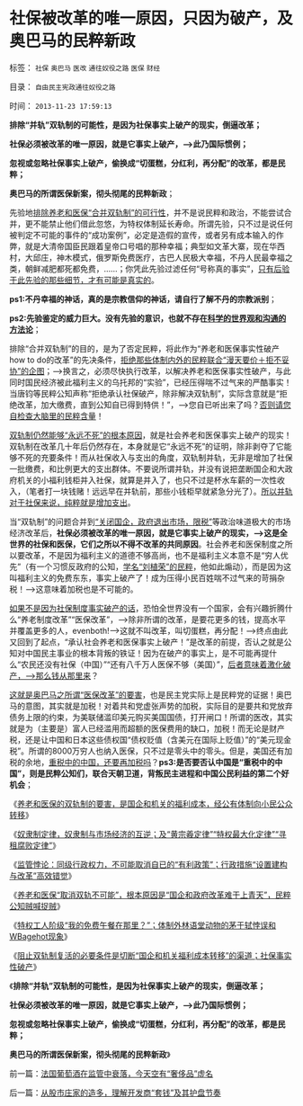 # 社保被改革的唯一原因，只因为破产，及奥巴马的民粹新政

标签： `社保` `奥巴马` `医改` `通往奴役之路` `医保` `财经` 

目录： `自由民主宪政通往奴役之路`

时间： `2013-11-23 17:59:13`

**排除“并轨”双轨制的可能性，是因为社保事实上破产的现实，倒逼改革；**

**社保必须被改革的唯一原因，就是它事实上破产，——>此乃国际惯例；**

**忽视或忽略社保事实上破产，偷换成“切蛋糕，分红利，再分配”的改革，都是民粹；**

**奥巴马的所谓医保新案，彻头彻尾的民粹新政**；

先验地[排除养老和医保“合并双轨制”的可行性](../../../2013/11/6/养老和医保双轨制的剖析：反不掉，也不必反；.md)，并不是说民粹和政治，不能尝试合并，更不能禁止他们借此忽悠，为特权体制延长寿命。所谓先验，只不过是说任何被判定不可能的事件的“成功案例”，必定是造假的宣传，或者另有成本输入的作弊，就是大清帝国臣民跟着皇帝口号唱的那种幸福；典型如文革大寨，现在华西村，大邱庄，神木模式，俄罗斯免费医疗，古巴人民极大幸福，不丹人民最幸福之类，朝鲜减肥都死都免费，……；你凭此先验过滤任何“号称真的事实”，[只有后验于此先验的那些细节，才有可能是真实的](../../../2013/10/13/中国式的诡辩的五步曲，细节理性主义的愚民大众.md)。

**ps1:不丹幸福的神话，真的是宗教信仰的神话，请自行了解不丹的宗教派别**；

**ps2:先验鉴定的威力巨大。没有先验的意识，也就不存在[科学的世界观和沟通的方法论](../../../2013/11/10/理解先验的概念，才能理解科学的世界观和沟通的方法论；.md)**；

排除“合并双轨制”的目的，是为了否定民粹，将此作为“养老和医保事实性破产how to do的改革”的先决条件，[拒绝那些体制内外的民粹联合“漫天要价＋拒不妥协”的企图](../../../2013/11/17/社会主义制度中的特权最大化定律,茅于轼悖误和WBagehot现象.md)；——>换言之，必须尽快执行改革，以解决养老和医保事实性破产，与此同时国民经济被此福利主义的乌托邦的“实验”，已经压得喘不过气来的严酷事实！当唐钧等民粹公知声称“拒绝承认社保破产，除非解决双轨制”，实际含意就是“拒绝改革，加大缴费，直到公知自已得到特供！”，——>您自已听出来了吗？[否则请您自检查大脑里的民粹含量](../../../2009/7/26/极左生命力取决于右派的人格心魔.md)！

[双轨制仍然能够“永远不死”的根本原因](../../../2013/11/8/奴隶制定律，奴隶制与市场经济的互逆.md)，就是社会养老和医保事实上破产的现实！双轨制在改革几十年后仍然存在，本身就是它“永远不死”的证明，除非剥夺了它能够不死的充要条件！而从社保收入与支出的角度，双轨制并轨，无非是增加了社保一批缴费，和比例更大的支出群体。不要说所谓并轨，并没有说把垄断国企和大政府机关的小福利钱柜并入社保，就算是并入了，也只不过是杯水车薪的一次性收入，（笔者打一块钱赌！远远早在并轨前，那些小钱柜早就紧急分光了）。[所以并轨对于社保来说，纯粹就是增加支出](../../../2013/11/14/改革十年多来寸步难行，因为民粹公知们贼喊捉贼.md)。

当“双轨制”的问题合并到[“关闭国企，政府退出市场，限税”](../../../2013/11/20/三中全会“日本模式”的改革意向,双轨制之“永远不死”的充要条件.md)等政治味道极大的市场经济改革后，**社保必须被改革的唯一原因，就是它事实上破产的现实，——>这是全世界的社保和医保，它们之所以不得不改革的共同原因**。社会养老和医保制度之所以要改革，不是因为福利主义的道德不够高尚，也不是福利主义本意不是“穷人优先”（有一个习惯反政府的公知，[学名“刘植荣”的民粹](http://blog.sina.com.cn/zhirong)，他如此煽动），而是因为这叫福利主义的免费东东，事实上破产了！成为压得小民百姓喘不过气来的苛捐杂税！——>这意味着加税也是不可能的。

[如果不是因为社保制度事实破产的话](../../../2011/8/23/全球终于走在《通往奴役之路》上.md)，恐怕全世界没有一个国家，会有兴趣折腾什么“养老制度改革”“医保改革”，——>除非所谓的改革，是要花更多的钱，提高水平并覆盖更多的人，evenboth!——>这就不叫改革，叫切蛋糕，再分配！——>终点由此又回到了起点，“承认社会养老和医保事实上破产！”是改革的前提，否认之就是公知对中国民主事业的根本背叛的铁证！因为在破产的事实上，是不可能再提什么“农民还没有社保（中国）”“还有八千万人医保不够（美国）”，[后者意味着激化破产，——>那么钱从那里来](../../../2013/11/19/体制内外的民粹同声问“我的免费午餐在那里”.md)？

[这就是奥巴马之所谓“医保改革”的要害](../../../2011/6/11/美国医保医疗医药市场管制造成垄断和高价.md)，也是民主党实际上是民粹党的证据！奥巴马的意图，其实就是加税！对着共和党虚张声势的加税，实际目的是要共和党放弃债务上限的约束，为美联储滥印美元购买美国国债，打开闸口！所谓的医改，其实就是为（主要是）富人已经滥用而超额的医保费用的缺口，加税！而无论是财产税，还是让中国和日本这些债权国“债权贬值（含美元在国际上贬值）”的“美元现金税”。所谓的8000万穷人也纳入医保，只不过是零头中的零头。但是，美国还有加税的余地，[重税中的中国，还要再加税吗](../../../2013/6/6/民粹革命队伍的血酬是民主进程的纯粹阻力；.md)？**ps3:是否要否认中国是“重税中的中国”，则是民粹公知们，联合天朝卫道，背叛民主进程和中国公民利益的第二个好机会**；

《[养老和医保的双轨制的要害，是国企和机关的福利成本，经公有体制向小民公众转移](../../../2013/11/6/养老和医保双轨制的剖析：反不掉，也不必反；.md)》

《[奴隶制定律，奴隶制与市场经济的互逆；及“黄宗羲定律”“特权最大化定律”“寻租腐败定律”](../../../2013/11/8/奴隶制定律，奴隶制与市场经济的互逆.md)》

《[监管悖论：同级行政权力，不可能取消自已的“有利政策”；行政措施“设置建构与改革”高效错觉](../../../2013/11/11/监管悖论：同级行政权力，不可能取消自已的“有利政策”.md)》

《[养老和医保“取消双轨不可能”，根本原因是“国企和政府改革难于上青天”，民粹公知贼喊捉贼](../../../2013/11/14/改革十年多来寸步难行，因为民粹公知们贼喊捉贼.md)》

《[特权工人阶级“我的免费午餐在那里？”；体制外林语堂动物的茅于轼悖误和WBagehot现象](../../../2013/11/17/社会主义制度中的特权最大化定律,茅于轼悖误和WBagehot现象.md)》

《[阻止双轨制复活的必要条件是切断“国企和机关福利成本转移”的渠道；社保事实性破产](../../../2013/11/20/三中全会“日本模式”的改革意向,双轨制之“永远不死”的充要条件.md)》

《**排除“并轨”双轨制的可能性，是因为社保事实上破产的现实，倒逼改革；**

**社保必须被改革的唯一原因，就是它事实上破产，——>此乃国际惯例；**

**忽视或忽略社保事实上破产，偷换成“切蛋糕，分红利，再分配”的改革，都是民粹；**

**奥巴马的所谓医保新案，彻头彻尾的民粹新政**》



前一篇：[法国葡萄酒在监管中衰落，今天空有“奢侈品”虚名](../../../2013/11/23/法国葡萄酒在监管中衰落，今天空有“奢侈品”虚名.md)

后一篇：[从股市庄家的造多，理解开发商“套钱”及其护盘节奏](../../../2013/11/23/从股市庄家的造多，理解开发商“套钱”及其护盘节奏.md)